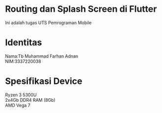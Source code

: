 # Routing dan Splash Screen di Flutter
 Ini adalah tugas UTS Pemrograman Mobile

 # Identitas
 Nama:</t>Tb Muhammad Farhan Adnan <br>
 NIM:</t>3337220038
# Spesifikasi Device
Ryzen 3 5300U <br>
2x4Gb DDR4 RAM (8Gb) <br>
AMD Vega 7

